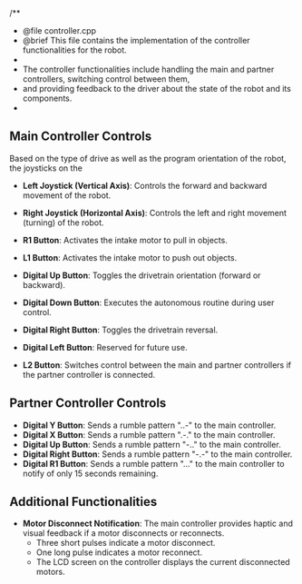 /**
 * @file controller.cpp
 * @brief This file contains the implementation of the controller functionalities for the robot.
 *
 * The controller functionalities include handling the main and partner controllers, switching control between them,
 * and providing feedback to the driver about the state of the robot and its components.
 *

## Main Controller Controls

Based on the type of drive as well as the program orientation of the robot, the joysticks on the 
- **Left Joystick (Vertical Axis)**: Controls the forward and backward movement of the robot.
- **Right Joystick (Horizontal Axis)**: Controls the left and right movement (turning) of the robot.


- **R1 Button**: Activates the intake motor to pull in objects.
- **L1 Button**: Activates the intake motor to push out objects.
- **Digital Up Button**: Toggles the drivetrain orientation (forward or backward).
- **Digital Down Button**: Executes the autonomous routine during user control.
- **Digital Right Button**: Toggles the drivetrain reversal.
- **Digital Left Button**: Reserved for future use.
- **L2 Button**: Switches control between the main and partner controllers if the partner controller is connected.
## Partner Controller Controls
- **Digital Y Button**: Sends a rumble pattern "..-" to the main controller.
- **Digital X Button**: Sends a rumble pattern ".-." to the main controller.
- **Digital Up Button**: Sends a rumble pattern "-.." to the main controller.
- **Digital Right Button**: Sends a rumble pattern "-.-" to the main controller.
- **Digital R1 Button**: Sends a rumble pattern "..." to the main controller to notify of only 15 seconds remaining.
## Additional Functionalities
- **Motor Disconnect Notification**: The main controller provides haptic and visual feedback if a motor disconnects or reconnects.
  - Three short pulses indicate a motor disconnect.
  - One long pulse indicates a motor reconnect.
  - The LCD screen on the controller displays the current disconnected motors.
